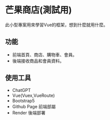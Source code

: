 
# 芒果商店(測試用)
此小型專案用來學習Vue的框架，想到什麼就用什麼。

## 功能
<ul>
  <li>前端首頁、商店、購物車、會員。</li>
  <li>後端接收商品和會員資料。</li>
</ul>

## 使用工具
<ul>
  <li>ChatGPT
  <li>Vue(Vuex,VueRoute)</li>
  <li>Bootstrap5</li>
  <li>Github Page 前端部屬</li>
  <li>Render 後端部署</li>
</ul>
